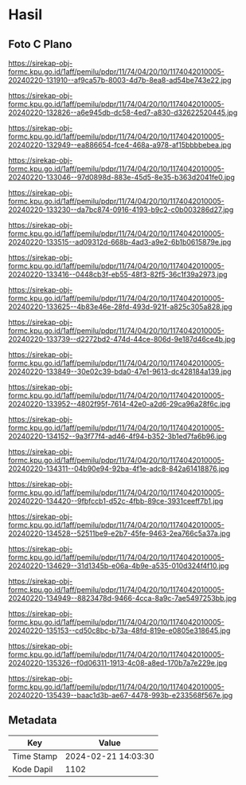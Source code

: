 # Hasil

## Foto C Plano

https://sirekap-obj-formc.kpu.go.id/1aff/pemilu/pdpr/11/74/04/20/10/1174042010005-20240220-131910--af9ca57b-8003-4d7b-8ea8-ad54be743e22.jpg

https://sirekap-obj-formc.kpu.go.id/1aff/pemilu/pdpr/11/74/04/20/10/1174042010005-20240220-132826--a6e945db-dc58-4ed7-a830-d32622520445.jpg

https://sirekap-obj-formc.kpu.go.id/1aff/pemilu/pdpr/11/74/04/20/10/1174042010005-20240220-132949--ea886654-fce4-468a-a978-af15bbbbebea.jpg

https://sirekap-obj-formc.kpu.go.id/1aff/pemilu/pdpr/11/74/04/20/10/1174042010005-20240220-133046--97d0898d-883e-45d5-8e35-b363d2041fe0.jpg

https://sirekap-obj-formc.kpu.go.id/1aff/pemilu/pdpr/11/74/04/20/10/1174042010005-20240220-133230--da7bc874-0916-4193-b9c2-c0b003286d27.jpg

https://sirekap-obj-formc.kpu.go.id/1aff/pemilu/pdpr/11/74/04/20/10/1174042010005-20240220-133515--ad09312d-668b-4ad3-a9e2-6b1b0615879e.jpg

https://sirekap-obj-formc.kpu.go.id/1aff/pemilu/pdpr/11/74/04/20/10/1174042010005-20240220-133416--0448cb3f-eb55-48f3-82f5-36c1f39a2973.jpg

https://sirekap-obj-formc.kpu.go.id/1aff/pemilu/pdpr/11/74/04/20/10/1174042010005-20240220-133625--4b83e46e-28fd-493d-921f-a825c305a828.jpg

https://sirekap-obj-formc.kpu.go.id/1aff/pemilu/pdpr/11/74/04/20/10/1174042010005-20240220-133739--d2272bd2-474d-44ce-806d-9e187d46ce4b.jpg

https://sirekap-obj-formc.kpu.go.id/1aff/pemilu/pdpr/11/74/04/20/10/1174042010005-20240220-133849--30e02c39-bda0-47e1-9613-dc428184a139.jpg

https://sirekap-obj-formc.kpu.go.id/1aff/pemilu/pdpr/11/74/04/20/10/1174042010005-20240220-133952--4802f95f-7614-42e0-a2d6-29ca96a28f6c.jpg

https://sirekap-obj-formc.kpu.go.id/1aff/pemilu/pdpr/11/74/04/20/10/1174042010005-20240220-134152--9a3f77f4-ad46-4f94-b352-3b1ed7fa6b96.jpg

https://sirekap-obj-formc.kpu.go.id/1aff/pemilu/pdpr/11/74/04/20/10/1174042010005-20240220-134311--04b90e94-92ba-4f1e-adc8-842a61418876.jpg

https://sirekap-obj-formc.kpu.go.id/1aff/pemilu/pdpr/11/74/04/20/10/1174042010005-20240220-134420--9fbfccb1-d52c-4fbb-89ce-3931ceeff7b1.jpg

https://sirekap-obj-formc.kpu.go.id/1aff/pemilu/pdpr/11/74/04/20/10/1174042010005-20240220-134528--52511be9-e2b7-45fe-9463-2ea766c5a37a.jpg

https://sirekap-obj-formc.kpu.go.id/1aff/pemilu/pdpr/11/74/04/20/10/1174042010005-20240220-134629--31d1345b-e06a-4b9e-a535-010d324f4f10.jpg

https://sirekap-obj-formc.kpu.go.id/1aff/pemilu/pdpr/11/74/04/20/10/1174042010005-20240220-134949--8823478d-9466-4cca-8a9c-7ae5497253bb.jpg

https://sirekap-obj-formc.kpu.go.id/1aff/pemilu/pdpr/11/74/04/20/10/1174042010005-20240220-135153--cd50c8bc-b73a-48fd-819e-e0805e318645.jpg

https://sirekap-obj-formc.kpu.go.id/1aff/pemilu/pdpr/11/74/04/20/10/1174042010005-20240220-135326--f0d06311-1913-4c08-a8ed-170b7a7e229e.jpg

https://sirekap-obj-formc.kpu.go.id/1aff/pemilu/pdpr/11/74/04/20/10/1174042010005-20240220-135439--baac1d3b-ae67-4478-993b-e233568f567e.jpg


## Metadata

| Key        | Value               |
| ---------- | ------------------- |
| Time Stamp | 2024-02-21 14:03:30 |
| Kode Dapil | 1102                |



